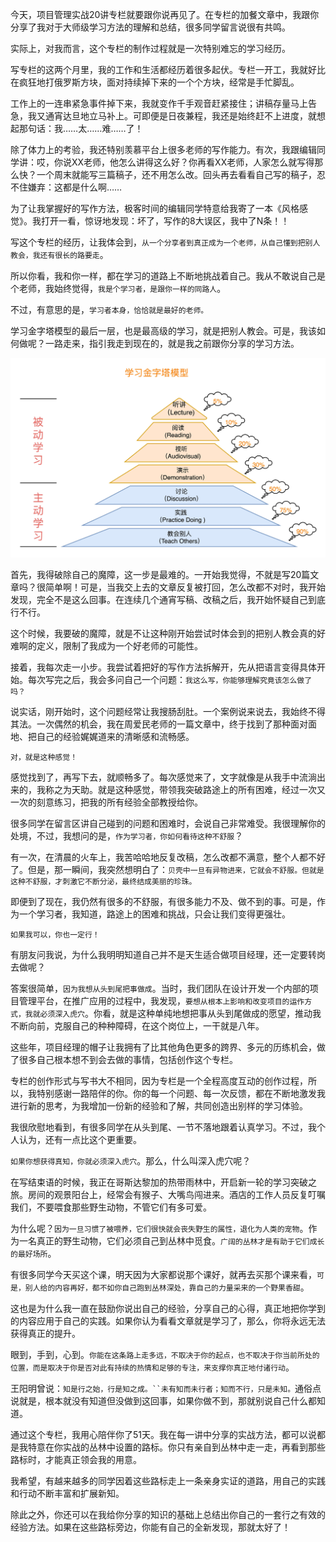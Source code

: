 今天，项目管理实战20讲专栏就要跟你说再见了。在专栏的加餐文章中，我跟你分享了我对于大师级学习方法的理解和总结，很多同学留言说很有共鸣。

实际上，对我而言，这个专栏的制作过程就是一次特别难忘的学习经历。

写专栏的这两个月里，我的工作和生活都经历着很多起伏。专栏一开工，我就好比在疯狂地打俄罗斯方块，面对持续掉下来的一个个方块，经常是手忙脚乱。

工作上的一连串紧急事件掉下来，我就变作千手观音赶紧接住；讲稿存量马上告急，我又通宵达旦地立马补上。可即便是日夜兼程，我还是始终赶不上进度，就想起那句话：我……太……难……了！

除了体力上的考验，我还特别羡慕平台上很多老师的写作能力。有次，我跟编辑同学讲：哎，你说XX老师，他怎么讲得这么好？你再看XX老师，人家怎么就写得那么快？一个周末就能写三篇稿子，还不用怎么改。回头再去看看自己写的稿子，忍不住嫌弃：这都是什么啊……

为了让我掌握好的写作方法，极客时间的编辑同学特意给我寄了一本《风格感觉》。我打开一看，惊讶地发现：坏了，写作的8大误区，我中了N条！！

写这个专栏的经历，让我体会到，`从一个分享者到真正成为一个老师，从自己懂到把别人教会，我还有很长的路要走`。

所以你看，我和你一样，都在学习的道路上不断地挑战着自己。我从不敢说自己是个老师，我始终觉得，`我是个学习者，是跟你一样的同路人`。

不过，有意思的是，`学习者本身，恰恰就是最好的老师。`

学习金字塔模型的最后一层，也是最高级的学习，就是把别人教会。可是，我该如何做呢？一路走来，指引我走到现在的，就是我之前跟你分享的学习方法。

![1](./img/544c6526-fa13-42b3-a6d1-e390d201fe45_name.png)

首先，我得破除自己的魔障，这一步是最难的。一开始我觉得，不就是写20篇文章吗？很简单啊！可是，当我交上去的文章反复被打回，怎么改都不对时，我开始发现，完全不是这么回事。在连续几个通宵写稿、改稿之后，我开始怀疑自己到底行不行。

这个时候，我要破的魔障，就是不让这种刚开始尝试时体会到的把别人教会真的好难啊的定义，限制了我成为一个好老师的可能性。

接着，我每次走一小步。我尝试着把好的写作方法拆解开，先从把语言变得具体开始。每次写完之后，我会多问自己一个问题：`我这么写，你能够理解究竟该怎么做了吗？`

说实话，刚开始时，这个问题经常让我搜肠刮肚。一个案例说来说去，我始终不得其法。一次偶然的机会，我在周爱民老师的一篇文章中，终于找到了那种面对面地、把自己的经验娓娓道来的清晰感和流畅感。

`对，就是这种感觉！`

感觉找到了，再写下去，就顺畅多了。每次感觉来了，文字就像是从我手中流淌出来的，我称之为天助。就是这种感觉，带领我突破路途上的所有困难，经过一次又一次的刻意练习，把我的所有经验全部教授给你。

很多同学在留言区讲自己碰到的问题和困难时，会说自己非常难受。我很理解你的处境，不过，我想问的是，`作为学习者，你如何看待这种不舒服`？

有一次，在清晨的火车上，我苦哈哈地反复改稿，怎么改都不满意，整个人都不好了。但是，那一瞬间，我突然想明白了：`贝壳中一旦有异物进来，它就会不舒服。但就是这种不舒服，才刺激它不断分泌，最终结成美丽的珍珠。`

即便到了现在，我仍然有很多的不舒服，有很多能力不及、做不到的事。可是，作为一个学习者，我知道，路途上的困难和挑战，只会让我们变得更强壮。

`如果我可以，你也一定行！`

有朋友问我说，为什么我明明知道自己并不是天生适合做项目经理，还一定要转岗去做呢？

答案很简单，`因为我想从头到尾把事做成`。当时，我们团队在设计开发一个内部的项目管理平台，在推广应用的过程中，我发现，`要想从根本上影响和改变项目的运作方式，我就必须深入虎穴`。你看，就是这种单纯地想把事从头到尾做成的愿望，推动我不断向前，克服自己的种种障碍，在这个岗位上，一干就是八年。

这些年，项目经理的帽子让我拥有了比其他角色更多的跨界、多元的历练机会，做了很多自己根本想不到会去做的事情，包括创作这个专栏。

专栏的创作形式与写书大不相同，因为专栏是一个全程高度互动的创作过程，所以，我特别感谢一路陪伴的你。你的每一个问题、每一次反馈，都在不断地激发我进行新的思考，为我增加一份新的经验和了解，共同创造出别样的学习体验。

我很欣慰地看到，有很多同学在从头到尾、一节不落地跟着认真学习。不过，我个人认为，还有一点比这个更重要。

`如果你想获得真知，你就必须深入虎穴`。那么，什么叫深入虎穴呢？

在写结束语的时候，我正在哥斯达黎加的热带雨林中，开启新一轮的学习突破之旅。房间的观景阳台上，经常会有猴子、大嘴鸟闯进来。酒店的工作人员反复叮嘱我们，不要喂食那些野生动物，不管它们有多可爱。

为什么呢？`因为一旦习惯了被喂养，它们很快就会丧失野生的属性，退化为人类的宠物`。作为一名真正的野生动物，它们必须自己到丛林中觅食。`广阔的丛林才是有助于它们成长的最好场所`。

有很多同学今天买这个课，明天因为大家都说那个课好，就再去买那个课来看，`可是，别人给的内容再好，都不如你自己跑到丛林深处，靠自己的力量采来的一个野果香甜`。

这也是为什么我一直在鼓励你说出自己的经验，分享自己的心得，真正地把你学到的内容应用于自己的实践。如果你认为看看文章就是学习了，那么，你将永远无法获得真正的提升。

眼到，手到，心到。`你能在这条路上走多远，不取决于你的起点，也不取决于你当前所处的位置，而是取决于你是否对此有持续的热情和足够的专注，来支撑你真正地付诸行动`。

王阳明曾说：`知是行之始，行是知之成。``未有知而未行者；知而不行，只是未知。`通俗点说就是，根本就没有知道但没做到这回事，如果你做不到，那就别说自己什么都知道。

通过这个专栏，我用心陪伴你了51天。我在每一讲中分享的实战方法，都可以说都是我特意在你实战的丛林中设置的路标。你只有亲自到丛林中走一走，再看到那些路标时，才能真正领会我的用意。

我希望，有越来越多的同学因着这些路标走上一条亲身实证的道路，用自己的实践和行动不断丰富和扩展新知。

除此之外，你还可以在我给你分享的知识的基础上总结出你自己的一套行之有效的经验方法。如果在这些路标旁边，你能有自己的全新发现，那就太好了！

>